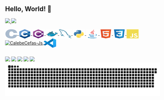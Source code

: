 ## Hello, World! 👋

<div>
  <a href="https://github.com/CalebeCefas">
  <img height="200em" src="https://github-readme-stats.vercel.app/api?username=CalebeCefas&show_icons=true&theme=dracula&include_all_commits=true&count_private=true"/>
  <img height="200em" src="https://github-readme-stats.vercel.app/api/top-langs/?username=CalebeCefas&layout=compact&langs_count=16&theme=dracula"/>
</div>

<div style="display: inline_block"><br>
  <img align="center" alt="CalebeCefas-c" height="30" width="40" src="https://raw.githubusercontent.com/devicons/devicon/master/icons/c/c-original.svg">
  <img align="center" alt="CalebeCefas-Js" height="30" width="40" src="https://raw.githubusercontent.com/devicons/devicon/master/icons/cplusplus/cplusplus-original.svg">
  <img align="center" alt="CalebeCefas-Js" height="30" width="40" src="https://raw.githubusercontent.com/devicons/devicon/master/icons/csharp/csharp-original.svg">
  <img align="center" alt="CalebeCefas-Js" height="30" width="40" src="https://raw.githubusercontent.com/devicons/devicon/master/icons/docker/docker-original.svg">
   <img align="center" alt="CalebeCefas-Js" height="30" width="40" src="https://raw.githubusercontent.com/devicons/devicon/master/icons/mysql/mysql-original.svg">
  <img align="center" alt="CalebeCefas-Js" height="30" width="40" src="https://raw.githubusercontent.com/devicons/devicon/master/icons/python/python-original.svg">
  <img align="center" alt="CalebeCefas-java" height="30" width="40" src="https://raw.githubusercontent.com/devicons/devicon/master/icons/java/java-original.svg">
  <img align="center" alt="CalebeCefas-HTML" height="30" width="40" src="https://raw.githubusercontent.com/devicons/devicon/master/icons/html5/html5-original.svg">
  <img align="center" alt="CalebeCefas-CSS" height="30" width="40" src="https://raw.githubusercontent.com/devicons/devicon/master/icons/css3/css3-original.svg">
  <img align="center" alt="CalebeCefas-Js" height="30" width="40" src="https://raw.githubusercontent.com/devicons/devicon/master/icons/javascript/javascript-plain.svg">
  <img align="center" alt="CalebeCefas-Js" height="30" width="40" src="https://cdn.jsdelivr.net/gh/devicons/devicon@latest/icons/windows8/windows8-original.svg">
  <img align="center" alt="CalebeCefas-Js" height="30" width="40" src="https://raw.githubusercontent.com/devicons/devicon/master/icons/vscode/vscode-original.svg">
</div>
  
  ##
 
<div> 
  <a href="https://www.youtube.com/channel/UCzwle7YBJxbQAZTgdpZR3fQ" target="_blank"><img src="https://img.shields.io/badge/YouTube-FF0000?style=for-the-badge&logo=youtube&logoColor=white" target="_blank"></a>
  <a href="https://www.instagram.com/calebe_cefas/" target="_blank"><img src="https://img.shields.io/badge/-Instagram-%23E4405F?style=for-the-badge&logo=instagram&logoColor=white" target="_blank"></a>
 	<a href="https://www.twitch.tv/cefass" target="_blank"><img src="https://img.shields.io/badge/Twitch-9146FF?style=for-the-badge&logo=twitch&logoColor=white" target="_blank"></a> 
  <a href = "mailto:cefas.prof@gmail.com"><img src="https://img.shields.io/badge/-Gmail-%23333?style=for-the-badge&logo=gmail&logoColor=white" target="_blank"></a>
  <a href="https://www.linkedin.com/in/calebe-cefas-da-silva-sousa-884698264/" target="_blank"><img src="https://img.shields.io/badge/-LinkedIn-%230077B5?style=for-the-badge&logo=linkedin&logoColor=white" target="_blank"></a> 
</div>

<picture>
  <source media="(prefers-color-scheme: dark)" srcset="https://raw.githubusercontent.com/CalebeCefas/CalebeCefas/output/github-contribution-grid-snake-dark.svg">
  <source media="(prefers-color-scheme: light)" srcset="https://raw.githubusercontent.com/CalebeCefas/CalebeCefas/output/github-contribution-grid-snake.svg">
  <img alt="github contribution grid snake animation" src="https://raw.githubusercontent.com/CalebeCefas/CalebeCefas/output/github-contribution-grid-snake.svg">
</picture>
